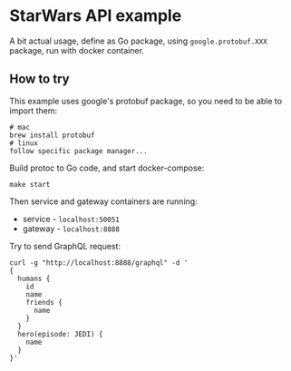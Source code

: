 # StarWars API example

A bit actual usage, define as Go package, using `google.protobuf.XXX` package, run with docker container.

## How to try

This example uses google's protobuf package, so you need to be able to import them:

```shell
# mac
brew install protobuf
# linux
follow specific package manager...
```

Build protoc to Go code, and start docker-compose:

```shell
make start
```

Then service and gateway containers are running:

- service - `localhost:50051`
- gateway - `localhost:8888`

Try to send GraphQL request:

```shell
curl -g "http://localhost:8888/graphql" -d '
{
  humans {
    id
    name
    friends {
      name
    }
  }
  hero(episode: JEDI) {
    name
  }
}'
```
